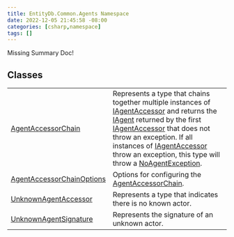 ```yaml
---
title: EntityDb.Common.Agents Namespace
date: 2022-12-05 21:45:58 -08:00
categories: [csharp,namespace]
tags: []
---
```


Missing Summary Doc!
## Classes
<table><tr><td><a href='/posts/csharp.class.entitydb.common.agents.agentaccessorchain/'>AgentAccessorChain</a></td><td>
Represents a type that chains together multiple instances of <a href='/posts/csharp.interface.entitydb.abstractions.agents.iagentaccessor/'>IAgentAccessor</a> and returns the
<a href='/posts/csharp.interface.entitydb.abstractions.agents.iagent/'>IAgent</a> returned by the first <a href='/posts/csharp.interface.entitydb.abstractions.agents.iagentaccessor/'>IAgentAccessor</a> that does not throw an exception.
If all instances of <a href='/posts/csharp.interface.entitydb.abstractions.agents.iagentaccessor/'>IAgentAccessor</a> throw an exception, this type will throw a
<a href='/posts/csharp.class.entitydb.common.exceptions.noagentexception/'>NoAgentException</a>.
</td></tr><tr><td><a href='/posts/csharp.class.entitydb.common.agents.agentaccessorchainoptions/'>AgentAccessorChainOptions</a></td><td>
Options for configuring the <a href='/posts/csharp.class.entitydb.common.agents.agentaccessorchain/'>AgentAccessorChain</a>.
</td></tr><tr><td><a href='/posts/csharp.class.entitydb.common.agents.unknownagentaccessor/'>UnknownAgentAccessor</a></td><td>
Represents a type that indicates there is no known actor.
</td></tr><tr><td><a href='/posts/csharp.class.entitydb.common.agents.unknownagentsignature/'>UnknownAgentSignature</a></td><td>
Represents the signature of an unknown actor.
</td></tr></table>
